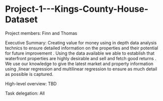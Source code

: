 # Project-1---Kings-County-House-Dataset

Project members: Finn and Thomas

Executive Summary:
Creating value for money using in depth  data analysis technics  to ensure detailed information on the properties and their potential for future improvement .
Using the data available we able to establish that waterfront  properties are highly desirable and sell and fetch good returns . We use our knowledge to give the latest market and property information using ,linear regression and multilinear regression to ensure as much detail as possible is captured.

High-level overview: TBD

Task delegation: All
